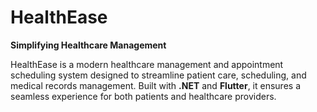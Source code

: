 # HealthEase 

**Simplifying Healthcare Management**  

HealthEase is a modern healthcare management and appointment scheduling system designed to streamline patient care, scheduling, and medical records management. Built with **.NET** and **Flutter**, it ensures a seamless experience for both patients and healthcare providers.  

